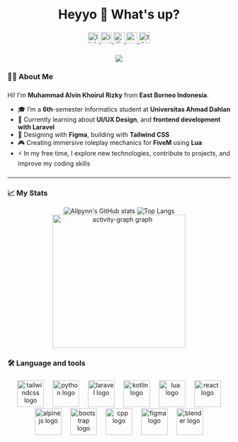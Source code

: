 <h1 align="center">Heyyo 👋 What's up?</h1>

###

<div align="center">
  <a href="https://linkedin.com/in/alvinkhoirul" target="_blank">
    <img src="https://img.shields.io/static/v1?message=LinkedIn&logo=linkedin&label=&color=0077B5&logoColor=white&labelColor=&style=for-the-badge" height="25" alt="linkedin logo" />
  </a>
  <a href="https://instagram.com/alviin.riz" target="_blank">
    <img src="https://img.shields.io/static/v1?message=Instagram&logo=instagram&label=&color=1DA1F2&logoColor=white&labelColor=&style=for-the-badge" height="25" alt="instagram logo" />
  </a>
  <a href="https://discord.gg/vREhBBzyGa" target="_blank">
    <img src="https://img.shields.io/static/v1?message=Discord&logo=discord&label=&color=7289DA&logoColor=white&labelColor=&style=for-the-badge" height="25" alt="discord logo" />
  </a>
  <a href="mailto:choirulnarizky89@gmail.com" target="_blank">
  <img src="https://img.shields.io/static/v1?message=Email&logo=gmail&label=&color=D14836&logoColor=white&labelColor=&style=for-the-badge" height="25" alt="email logo" />
</a>
  <a href="https://tiktok.com/alpenkkitheart" target="_blank">
    <img src="https://img.shields.io/static/v1?message=tiktok&logo=tiktok&label=&color=181717&logoColor=white&labelColor=&style=for-the-badge" height="25" alt="tiktok logo" />
  </a>
</div>

###

<div align="center">
  <img src="https://visitor-badge.laobi.icu/badge?page_id=allpynn.allpynn&"  />
</div>

### 

<h3 align="left"> 🙋‍♂️ About Me </h3>

###
Hi! I'm **Muhammad Alvin Khoirul Rizky** from **East Borneo Indonesia**.


- 🎓  I’m a **6th**-semester Informatics student at **Universitas Ahmad Dahlan**
- 🧠 Currently learning about **UI/UX Design**, and **frontend development with Laravel**
- 🎨 Designing with **Figma**, building with **Tailwind CSS**
- 🎮 Creating immersive roleplay mechanics for **FiveM** using **Lua**
- ⚡ In my free time, I explore new technologies, contribute to projects, and improve my coding skills

###

---

### 📈 My Stats
<div align="center">
  <img src="https://github-readme-stats.vercel.app/api?username=allpynn&show_icons=true&theme=radical" alt="Allpynn's GitHub stats" />
  <img src="https://github-readme-stats.vercel.app/api/top-langs/?username=allpynn&layout=compact&theme=radical" alt="Top Langs" />
  <img src="https://github-readme-activity-graph.vercel.app/graph?username=allpynn&radius=16&theme=react&area=true&order=5" height="300" alt="activity-graph graph" />
</div>

###

<h3 align="left">🛠 Language and tools</h3>

###

<div align="center">
  <img width="12" />
  <img src="https://skillicons.dev/icons?i=tailwind" height="60" alt="tailwindcss logo"  />
  <img width="12" />
  <img src="https://skillicons.dev/icons?i=py" height="60" alt="python logo"  />
  <img width="12" />
  <img src="https://skillicons.dev/icons?i=laravel" height="60" alt="laravel logo"  />
  <img width="12" />
  <img src="https://skillicons.dev/icons?i=kotlin" height="60" alt="kotlin logo"  />
  <img width="12" />
  <img src="https://skillicons.dev/icons?i=lua" height="60" alt="lua logo"  />
  <img width="12" />
  <img src="https://skillicons.dev/icons?i=react" height="60" alt="react logo"  />
  <img width="12" />
  <img src="https://skillicons.dev/icons?i=alpinejs" height="60" alt="alpinejs logo"  />
  <img width="12" />
  <img src="https://skillicons.dev/icons?i=bootstrap" height="60" alt="bootstrap logo"  />
  <img width="12" />
  <img src="https://skillicons.dev/icons?i=cpp" height="60" alt="cpp logo"  />
  <img width="12" />
  <img src="https://skillicons.dev/icons?i=figma" height="60" alt="figma logo"  />
  <img width="12" />
  <img src="https://skillicons.dev/icons?i=blender" height="60" alt="blender logo"  />
</div>

###



